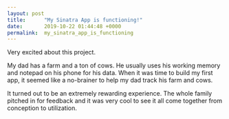 ```yaml
---
layout: post
title:      "My Sinatra App is functioning!"
date:       2019-10-22 01:44:48 +0000
permalink:  my_sinatra_app_is_functioning
---
```



Very excited about this project. 

My dad has a farm and a ton of cows.  He usually uses his working memory and notepad on his phone for his data.  When it was time to build my first app, it seemed like a no-brainer to help my dad track his farm and cows.

It turned out to be an extremely rewarding experience.  The whole family pitched in for feedback and it was very cool to see it all come together from conception to utilization.


